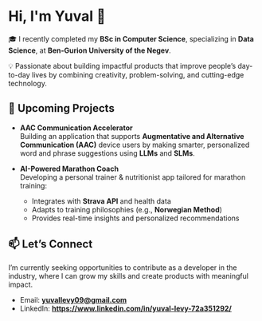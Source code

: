 # Hi, I'm Yuval 👋  

🎓 I recently completed my **BSc in Computer Science**, specializing in **Data Science**, at **Ben-Gurion University of the Negev**.  

💡 Passionate about building impactful products that improve people’s day-to-day lives by combining creativity, problem-solving, and cutting-edge technology. 

## 🚀 Upcoming Projects  

- **AAC Communication Accelerator**  
  Building an application that supports **Augmentative and Alternative Communication (AAC)** device users by making smarter, personalized word and phrase suggestions using **LLMs** and **SLMs**.  

- **AI-Powered Marathon Coach**  
  Developing a personal trainer & nutritionist app tailored for marathon training:  
  - Integrates with **Strava API** and health data  
  - Adapts to training philosophies (e.g., **Norwegian Method**)  
  - Provides real-time insights and personalized recommendations  

## 📫 Let’s Connect  

I’m currently seeking opportunities to contribute as a developer in the industry, where I can grow my skills and create products with meaningful impact.  

- Email: **yuvallevy09@gmail.com**  
- LinkedIn: **https://www.linkedin.com/in/yuval-levy-72a351292/**
